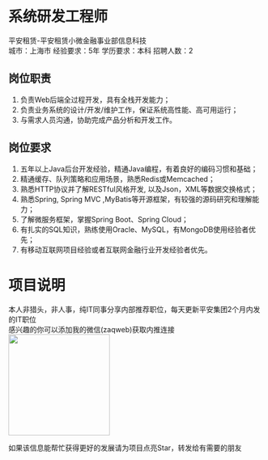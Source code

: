 # 系统研发工程师
平安租赁-平安租赁小微金融事业部信息科技  
城市：上海市 经验要求：5年 学历要求：本科  招聘人数：2

## 岗位职责
1. 负责Web后端全过程开发，具有全栈开发能力；   
2. 负责业务系统的设计/开发/维护工作，保证系统高性能、高可用运行；   
3. 与需求人员沟通，协助完成产品分析和开发工作。

## 岗位要求
1. 五年以上Java后台开发经验，精通Java编程，有着良好的编码习惯和基础；   
2. 精通缓存、队列策略和应用场景，熟悉Redis或Memcached；   
3. 熟悉HTTP协议并了解RESTful风格开发, 以及Json，XML等数据交换格式；   
4. 熟悉Spring, Spring MVC ,MyBatis等开源框架，有较强的源码研究和理解能力；   
5. 了解微服务框架，掌握Spring Boot、Spring Cloud；   
6. 有扎实的SQL知识，熟练使用Oracle、MySQL，有MongoDB使用经验者优先；   
7. 有移动互联网项目经验或者互联网金融行业开发经验者优先。

# 项目说明

本人非猎头，非人事，纯IT同事分享内部推荐职位，每天更新平安集团2个月内发的IT职位  
感兴趣的你可以添加我的微信(zaqweb)获取内推连接  
<img src="https://github.com/zaqweb/PA-IT-JOBS/blob/master/WechatICode.jpeg"  height="200" width="200">

如果该信息能帮忙获得更好的发展请为项目点亮Star，转发给有需要的朋友




